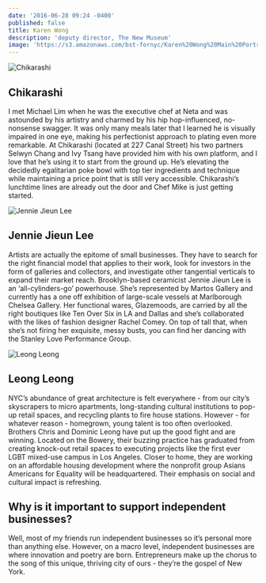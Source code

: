 ```yaml
---
date: '2016-06-28 09:24 -0400'
published: false
title: Karen Wong
description: 'deputy director, The New Museum'
image: 'https://s3.amazonaws.com/bst-fornyc/Karen%20Wong%20Main%20Portrait.jpg'
---
```

![Chikarashi](https://s3.amazonaws.com/bst-fornyc/Karen%20Wong%20Chikarashi.jpg)
## Chikarashi

I met Michael Lim when he was the executive chef at Neta and was astounded by his artistry and charmed by his hip hop-influenced, no-nonsense swagger. It was only many meals later that I learned he is visually impaired in one eye, making his perfectionist approach to plating even more remarkable. At Chikarashi (located at 227 Canal Street) his two partners Selwyn Chang and Ivy Tsang have provided him with his own platform, and I love that he’s using it to start from the ground up. He’s elevating the decidedly egalitarian poke bowl with top tier ingredients and technique while maintaining a price point that is still very accessible. Chikarashi’s lunchtime lines are already out the door and Chef Mike is just getting started.

![Jennie Jieun Lee](https://s3.amazonaws.com/bst-fornyc/Karen%20Wong%20Jennie%20Jieun%20Lee.jpg)
## Jennie Jieun Lee

Artists are actually the epitome of small businesses. They have to search for the right financial model that applies to their work, look for investors in the form of galleries and collectors, and investigate other tangential verticals to expand their market reach. Brooklyn-based ceramicist Jennie Jieun Lee is an ‘all-cylinders-go’ powerhouse. She’s represented by Martos Gallery and currently has a one off exhibition of large-scale vessels at Marlborough Chelsea Gallery. Her functional wares, Glazemoods, are carried by all the right boutiques like Ten Over Six in LA and Dallas and she’s collaborated with the likes of fashion designer Rachel Comey. On top of tall that, when she’s not firing her exquisite, messy busts, you can find her dancing with the Stanley Love Performance Group.

![Leong Leong](https://s3.amazonaws.com/bst-fornyc/Karen%20Wong%20Leong%20Leong.jpg)
## Leong Leong

NYC’s abundance of great architecture is felt everywhere - from our city’s skyscrapers to micro apartments, long-standing cultural institutions to pop-up retail spaces, and recycling plants to fire house stations. However - for whatever reason - homegrown, young talent is too often overlooked. Brothers Chris and Dominic Leong have put up the good fight and are winning. Located on the Bowery, their buzzing practice has graduated from creating knock-out retail spaces to executing projects like the first ever LGBT mixed-use campus in Los Angeles. Closer to home, they are working on an affordable housing development where the nonprofit group Asians Americans for Equality will be headquartered. Their emphasis on social and cultural impact is refreshing.
 
## Why is it important to support independent businesses?

Well, most of my friends run independent businesses so it’s personal more than anything else. However, on a macro level, independent businesses are where innovation and poetry are born. Entrepreneurs make up the chorus to the song of this unique, thriving city of ours - they’re the gospel of New York.

